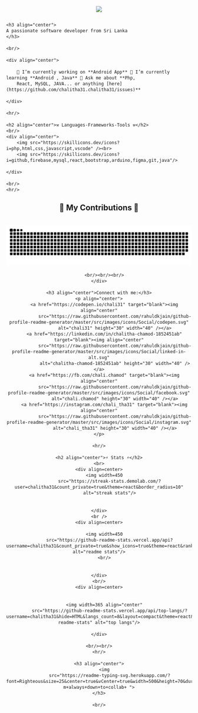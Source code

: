 
 <h1 align="center">
        <img
            src=" https://readme-typing-svg.herokuapp.com/?font=Righteous&size=35&center=true&vCenter=true&width=500&height=70&duration=4000&lines=Hi+There!+👋;+I 'm+Chalitha+Chamod!;"/>
    </h1>


    <h3 align="center">
    A passionate software developer from Sri Lanka
    </h3>

    <br/>

    <div align="center">

        🔭 I’m currently working on **Android App** 🌱 I’m currently learning **Android , Java** 💬 Ask me about **Php,
        React, MySQL, JAVA... or anything [here](https://github.com/chalitha31.chalitha31/issues)**

    </div>

    <hr/>

    <h2 align="center">⚒️ Languages-Frameworks-Tools ⚒️</h2>
    <br/>
    <div align="center">
        <img src="https://skillicons.dev/icons?i=php,html,css,javascript,vscode" /><br>
        <img src="https://skillicons.dev/icons?i=github,firebase,mysql,react,bootstrap,arduino,figma,git,java"/>

    </div>

    <br/>
    <hr/>

   <div align="center">
        <h2>🐍 My Contributions 🐍</h2>
        <br>
         <img alt="snake eating my contributions" src="https://raw.githubusercontent.com/salesp07/salesp07/output/github-contribution-grid-snake.svg"/>
  
        <br/><br/><br/>
    </div>

    <h3 align="center">Connect with me:</h3>
    <p align="center">
        <a href="https://codepen.io/chali31" target="blank"><img align="center"
                src="https://raw.githubusercontent.com/rahuldkjain/github-profile-readme-generator/master/src/images/icons/Social/codepen.svg"
                alt="chali31" height="30" width="40" /></a>
        <a href="https://linkedin.com/in/chalitha-chamod-1852451ab" target="blank"><img align="center"
                src="https://raw.githubusercontent.com/rahuldkjain/github-profile-readme-generator/master/src/images/icons/Social/linked-in-alt.svg"
                alt="chalitha-chamod-1852451ab" height="30" width="40" /></a>
        <a href="https://fb.com/chali.chamod" target="blank"><img align="center"
                src="https://raw.githubusercontent.com/rahuldkjain/github-profile-readme-generator/master/src/images/icons/Social/facebook.svg"
                alt="chali.chamod" height="30" width="40" /></a>
        <a href="https://instagram.com/chali_tha31" target="blank"><img align="center"
                src="https://raw.githubusercontent.com/rahuldkjain/github-profile-readme-generator/master/src/images/icons/Social/instagram.svg"
                alt="chali_tha31" height="30" width="40" /></a>
    </p>

    <hr/>

    <h2 align="center">⚡ Stats ⚡</h2>
    <br>
    <div align=center>
        <img width=450
            src="https://streak-stats.demolab.com/?user=chalitha31&count_private=true&theme=react&border_radius=10"
            alt="streak stats"/>
       

    </div>
    <br />
    <div align=center>
       
        <img width=450
            src="https://github-readme-stats.vercel.app/api?username=chalitha31&count_private=true&show_icons=true&theme=react&rank_icon=github&border_radius=10" alt="readme stats"/>
        <br/>
      

    </div>
    <br/>
    <div align=center>
      

        <img width=365 align="center"
            src="https://github-readme-stats.vercel.app/api/top-langs/?username=chalitha31&hide=HTML&langs_count=8&layout=compact&theme=react&border_radius=10&size_weight=0.5&count_weight=0.5&exclude_repo=github-readme-stats" alt="top langs"/>

    </div>

    <br/><br/>
    <hr/>

    <h3 align="center">
        <img
            src="https://readme-typing-svg.herokuapp.com/?font=Righteous&size=25&center=true&vCenter=true&width=500&height=70&duration=4000&lines=Thanks+for+visiting!+✌️;+Shoot+me+a+message+on+Linkedin!;I' m+always+down+to+collab+ ">
    </h3>

    <br/>



<!--
**chalitha31/chalitha31** is a ✨ _special_ ✨ repository because its `README.md` (this file) appears on your GitHub profile.

Here are some ideas to get you started:

- 🔭 I’m currently working on ...
- 🌱 I’m currently learning ...
- 👯 I’m looking to collaborate on ...
- 🤔 I’m looking for help with ...
- 💬 Ask me about ...
- 📫 How to reach me: ...
- 😄 Pronouns: ...
- ⚡ Fun fact: ...
-->
